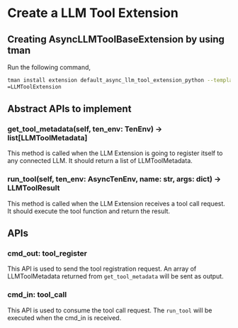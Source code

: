 # Create a LLM Tool Extension

## Creating AsyncLLMToolBaseExtension by using tman

Run the following command,

```bash
tman install extension default_async_llm_tool_extension_python --template-mode --template-data package_name=llm_tool_extension --template-data class_name_prefix
=LLMToolExtension
```

## Abstract APIs to implement

### get_tool_metadata(self, ten_env: TenEnv) -> list[LLMToolMetadata]

This method is called when the LLM Extension is going to register itself to any connected LLM. It should return a list of LLMToolMetadata.

### run_tool(self, ten_env: AsyncTenEnv, name: str, args: dict) -> LLMToolResult

This method is called when the LLM Extension receives a tool call request. It should execute the tool function and return the result.

## APIs

### cmd_out: tool_register

This API is used to send the tool registration request. An array of LLMToolMetadata returned from `get_tool_metadata` will be sent as output.

### cmd_in: tool_call

This API is used to consume the tool call request. The `run_tool` will be executed when the cmd_in is received.
